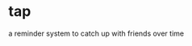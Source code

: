 # tap
a reminder system to catch up with friends over time

<!-- sudo apt-get update
sudo apt-get install nodejs mongodb npm node
mkdir db
nano node_modules/agenda/node_modules/mongodb/node_modules/bson/ext/index.js
nano node_modules/mongoose/node_modules/mongodb/node_modules/bson/ext/index.js

#change private config 
#change config's IP -->
